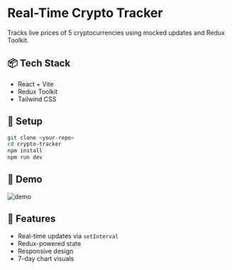 # Real-Time Crypto Tracker

Tracks live prices of 5 cryptocurrencies using mocked updates and Redux Toolkit.

## 📦 Tech Stack

- React + Vite
- Redux Toolkit
- Tailwind CSS

## 🔧 Setup

```bash
git clone <your-repo>
cd crypto-tracker
npm install
npm run dev
```

## 🎥 Demo
![demo](demo.gif)

## 🌟 Features

- Real-time updates via `setInterval`
- Redux-powered state
- Responsive design
- 7-day chart visuals